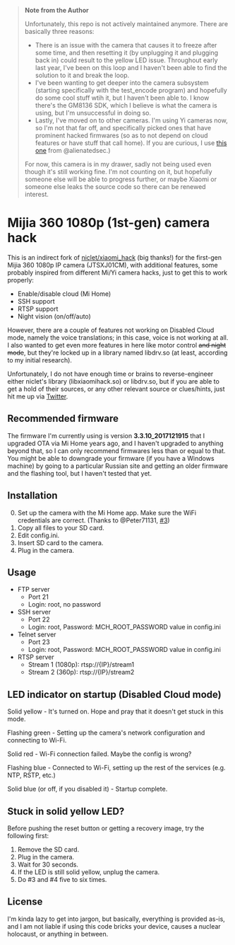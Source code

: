 > **Note from the Author**
> 
> Unfortunately, this repo is not actively maintained anymore. There are basically three reasons:
> * There is an issue with the camera that causes it to freeze after some time, and then resetting it (by unplugging it and plugging back in) could result to the yellow LED issue. Throughout early last year, I've been on this loop and I haven't been able to find the solution to it and break the loop.
> * I've been wanting to get deeper into the camera subsystem (starting specifically with the test_encode program) and hopefully do some cool stuff wtih it, but I haven't been able to. I know there's the GM8136 SDK, which I believe is what the camera is using, but I'm unsuccessful in doing so.
> * Lastly, I've moved on to other cameras. I'm using Yi cameras now, so I'm not that far off, and specifically picked ones that have prominent hacked firmwares (so as to not depend on cloud features or have stuff that call home). If you are curious, I use [this one](https://github.com/alienatedsec/yi-hack-v5) from @alienatedsec.)
> 
> For now, this camera is in my drawer, sadly not being used even though it's still working fine. I'm not counting on it, but hopefully someone else will be able to progress further, or maybe Xiaomi or someone else leaks the source code so there can be renewed interest.

# Mijia 360 1080p (1st-gen) camera hack

This is an indirect fork of [niclet/xiaomi_hack](https://github.com/niclet/xiaomi_hack) (big thanks!) for the first-gen Mijia 360 1080p IP camera (JTSXJ01CM), with additional features, some probably inspired from different Mi/Yi camera hacks, just to get this to work properly:

* Enable/disable cloud (Mi Home)
* SSH support
* RTSP support
* Night vision (on/off/auto)

However, there are a couple of features not working on Disabled Cloud mode, namely the voice translations; in this case, voice is not working at all. I also wanted to get even more features in here like motor control ~~and night mode~~, but they're locked up in a library named libdrv.so (at least, according to my initial research).

Unfortunately, I do not have enough time or brains to reverse-engineer either niclet's library (libxiaomihack.so) or libdrv.so, but if you are able to get a hold of their sources, or any other relevant source or clues/hints, just hit me up via [Twitter](https://twitter.com/JMacalinao).

## Recommended firmware

The firmware I'm currently using is version **3.3.10_2017121915** that I upgraded OTA via Mi Home years ago, and I haven't upgraded to anything beyond that, so I can only recommend firmwares less than or equal to that. You might be able to downgrade your firmware (if you have a Windows machine) by going to a particular Russian site and getting an older firmware and the flashing tool, but I haven't tested that yet.

## Installation

0. Set up the camera with the Mi Home app. Make sure the WiFi credentials are correct. (Thanks to @Peter71131, [#3](https://github.com/JMacalinao/mijia360-1g-hack/issues/3#issuecomment-734204079))
1. Copy all files to your SD card.
2. Edit config.ini.
3. Insert SD card to the camera.
4. Plug in the camera.

## Usage

* FTP server
  * Port 21
  * Login: root, no password
* SSH server
  * Port 22
  * Login: root, Password: MCH_ROOT_PASSWORD value in config.ini
* Telnet server
  * Port 23
  * Login: root, Password: MCH_ROOT_PASSWORD value in config.ini
* RTSP server
  * Stream 1 (1080p): rtsp://{IP}/stream1
  * Stream 2 (360p): rtsp://{IP}/stream2

## LED indicator on startup (Disabled Cloud mode)

Solid yellow - It's turned on. Hope and pray that it doesn't get stuck in this mode.

Flashing green - Setting up the camera's network configuration and connecting to Wi-Fi.

Solid red - Wi-Fi connection failed. Maybe the config is wrong?

Flashing blue - Connected to Wi-Fi, setting up the rest of the services (e.g. NTP, RSTP, etc.)

Solid blue (or off, if you disabled it) - Startup complete.

## Stuck in solid yellow LED?

Before pushing the reset button or getting a recovery image, try the following first:

1. Remove the SD card.
2. Plug in the camera.
3. Wait for 30 seconds.
4. If the LED is still solid yellow, unplug the camera.
5. Do #3 and #4 five to six times.

## License

I'm kinda lazy to get into jargon, but basically, everything is provided as-is, and I am not liable if using this code bricks your device, causes a nuclear holocaust, or anything in between.
